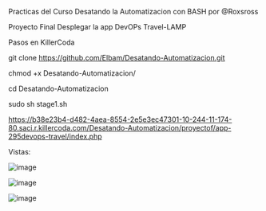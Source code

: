 Practicas del Curso Desatando la Automatizacion con BASH por @Roxsross

Proyecto Final Desplegar la app DevOPs Travel-LAMP

Pasos en KillerCoda

git clone https://github.com/Elbam/Desatando-Automatizacion.git

chmod +x Desatando-Automatizacion/

cd Desatando-Automatizacion

sudo sh stage1.sh

https://b38e23b4-d482-4aea-8554-2e5e3ec47301-10-244-11-174-80.saci.r.killercoda.com/Desatando-Automatizacion/proyectof/app-295devops-travel/index.php

Vistas:


![image](https://github.com/Elbam/Desatando-Automatizacion/assets/2871498/5f191980-3295-41e8-9220-2654fe611c6c)

![image](https://github.com/Elbam/Desatando-Automatizacion/assets/2871498/1344ac2e-59d0-4be4-8b1a-0da68977de44)


![image](https://github.com/Elbam/Desatando-Automatizacion/assets/2871498/94a7eb97-063d-4494-9bde-0edb3f25be64)






